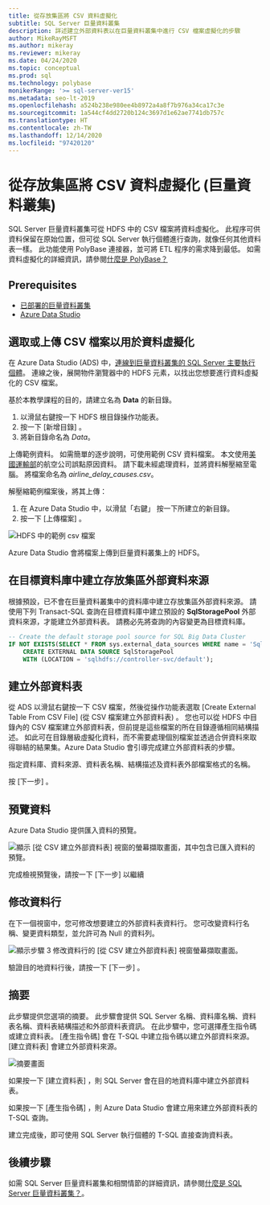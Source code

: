 ```yaml
---
title: 從存放集區將 CSV 資料虛擬化
subtitle: SQL Server 巨量資料叢集
description: 詳述建立外部資料表以在巨量資料叢集中進行 CSV 檔案虛擬化的步驟
author: MikeRayMSFT
ms.author: mikeray
ms.reviewer: mikeray
ms.date: 04/24/2020
ms.topic: conceptual
ms.prod: sql
ms.technology: polybase
monikerRange: '>= sql-server-ver15'
ms.metadata: seo-lt-2019
ms.openlocfilehash: a524b238e980ee4b8972a4a8f7b976a34ca17c3e
ms.sourcegitcommit: 1a544cf4dd2720b124c3697d1e62ae7741db757c
ms.translationtype: HT
ms.contentlocale: zh-TW
ms.lasthandoff: 12/14/2020
ms.locfileid: "97420120"
---
```

# <a name="virtualize-csv-data-from-storage-pool-big-data-clusters"></a>從存放集區將 CSV 資料虛擬化 (巨量資料叢集)

SQL Server 巨量資料叢集可從 HDFS 中的 CSV 檔案將資料虛擬化。 此程序可供資料保留在原始位置，但可從 SQL Server 執行個體進行查詢，就像任何其他資料表一樣。 此功能使用 PolyBase 連接器，並可將 ETL 程序的需求降到最低。 如需資料虛擬化的詳細資訊，請參閱[什麼是 PolyBase？](../relational-databases/polybase/polybase-guide.md)

## <a name="prerequisites"></a>Prerequisites

- [已部署的巨量資料叢集](deployment-guidance.md)
- [Azure Data Studio](../azure-data-studio/download-azure-data-studio.md)

## <a name="select-or-upload-a-csv-file-for-data-virtualization"></a>選取或上傳 CSV 檔案以用於資料虛擬化 

在 Azure Data Studio (ADS) 中，[連線到巨量資料叢集的 SQL Server 主要執行個體](connect-to-big-data-cluster.md#master)。 連線之後，展開物件瀏覽器中的 HDFS 元素，以找出您想要進行資料虛擬化的 CSV 檔案。 

基於本教學課程的目的，請建立名為 **Data** 的新目錄。

1. 以滑鼠右鍵按一下 HDFS 根目錄操作功能表。
2. 按一下 [新增目錄]  。
3. 將新目錄命名為 *Data*。

上傳範例資料。 如需簡單的逐步說明，可使用範例 CSV 資料檔案。 本文使用[美國運輸部](https://www.transtats.bts.gov/OT_Delay/OT_DelayCause1.asp?pn=1)的航空公司誤點原因資料。 請下載未經處理資料，並將資料解壓縮至電腦。 將檔案命名為 *airline_delay_causes.csv*。

解壓縮範例檔案後，將其上傳：

1. 在 Azure Data Studio 中，以滑鼠「右鍵」  按一下所建立的新目錄。 
2. 按一下 [上傳檔案]  。

![HDFS 中的範例 csv 檔案](media/data-virtualization/100-csv-sample-file-hdfs.png)

Azure Data Studio 會將檔案上傳到巨量資料叢集上的 HDFS。

## <a name="create-the-storage-pool-external-data-source-in-your-target-database"></a>在目標資料庫中建立存放集區外部資料來源

根據預設，已不會在巨量資料叢集中的資料庫中建立存放集區外部資料來源。 請使用下列 Transact-SQL 查詢在目標資料庫中建立預設的 **SqlStoragePool** 外部資料來源，才能建立外部資料表。 請務必先將查詢的內容變更為目標資料庫。

```sql
-- Create the default storage pool source for SQL Big Data Cluster
IF NOT EXISTS(SELECT * FROM sys.external_data_sources WHERE name = 'SqlStoragePool')
    CREATE EXTERNAL DATA SOURCE SqlStoragePool
    WITH (LOCATION = 'sqlhdfs://controller-svc/default');
```

## <a name="create-the-external-table"></a>建立外部資料表

從 ADS 以滑鼠右鍵按一下 CSV 檔案，然後從操作功能表選取 [Create External Table From CSV File] \(從 CSV 檔案建立外部資料表\)  。 您也可以從 HDFS 中目錄內的 CSV 檔案建立外部資料表，但前提是這些檔案的所在目錄遵循相同結構描述。 如此可在目錄層級虛擬化資料，而不需要處理個別檔案並透過合併資料來取得聯結的結果集。Azure Data Studio 會引導完成建立外部資料表的步驟。

指定資料庫、資料來源、資料表名稱、結構描述及資料表外部檔案格式的名稱。

按 [下一步]  。

## <a name="preview-data"></a>預覽資料

Azure Data Studio 提供匯入資料的預覽。

![顯示 [從 CSV 建立外部資料表] 視窗的螢幕擷取畫面，其中包含已匯入資料的預覽。](media/data-virtualization/130-csv-preview-data.png)

完成檢視預覽後，請按一下 [下一步]  以繼續

## <a name="modify-columns"></a>修改資料行

在下一個視窗中，您可修改想要建立的外部資料表資料行。 您可改變資料行名稱、變更資料類型，並允許可為 Null 的資料列。 

![顯示步驟 3 修改資料行的 [從 CSV 建立外部資料表] 視窗螢幕擷取畫面。](media/data-virtualization/140-csv-modify-columns.png)

驗證目的地資料行後，請按一下 [下一步]  。

## <a name="summary"></a>摘要

此步驟提供您選項的摘要。 此步驟會提供 SQL Server 名稱、資料庫名稱、資料表名稱、資料表結構描述和外部資料表資訊。 在此步驟中，您可選擇產生指令碼或建立資料表。 [產生指令碼]  會在 T-SQL 中建立指令碼以建立外部資料來源。 [建立資料表]  會建立外部資料來源。

![摘要畫面](media/data-virtualization/150-csv-virtualize-data-summary.png)

如果按一下 [建立資料表]  ，則 SQL Server 會在目的地資料庫中建立外部資料表。

如果按一下 [產生指令碼]  ，則 Azure Data Studio 會建立用來建立外部資料表的 T-SQL 查詢。

建立完成後，即可使用 SQL Server 執行個體的 T-SQL 直接查詢資料表。

## <a name="next-steps"></a>後續步驟

如需 SQL Server 巨量資料叢集和相關情節的詳細資訊，請參閱[什麼是 SQL Server 巨量資料叢集？](big-data-cluster-overview.md)。
